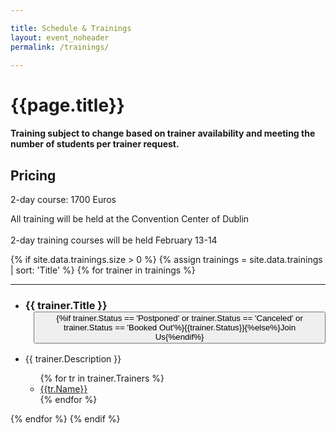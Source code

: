 ```yaml
---

title: Schedule & Trainings
layout: event_noheader
permalink: /trainings/

---
```


# {{page.title}}

#### Training subject to change based on trainer availability and meeting the number of students per trainer request.

## Pricing

2-day course: 1700 Euros<br>


All training will be held at the Convention Center of Dublin
<br><br>
2-day training courses will be held February 13-14<br>

<section class='training'>
{% if site.data.trainings.size > 0 %}
{% assign trainings = site.data.trainings | sort: 'Title' %}
{% for trainer in trainings %}
<section class="trainer-section" id="{{trainer.SectionId}}">
<hr>
<ul>
<li><h3 class='training-header'>{{ trainer.Title }}<button class="cta-button grey" {%if trainer.Status == 'Postponed' or trainer.Status == 'Canceled' or trainer.Status == 'Booked Out' %}disabled='true' {%endif%} onclick="location.href='{{trainer.URL}}';" style="margin-left:1em;cursor: pointer;max-width=80px;">{%if trainer.Status == 'Postponed' or trainer.Status == 'Canceled' or trainer.Status == 'Booked Out'%}{{trainer.Status}}{%else%}Join Us{%endif%}</button></h3></li>
<li class="training-desc">{{ trainer.Description }}</li>
    <ul>
        {% for tr in trainer.Trainers %}
        <li><div class="training-container"><a href="/trainers/#{{tr.TrainerId}}" title="{{tr.Biography | strip_html}}"><div class="training-image" style="background-image:url('{{tr.Image}}');"></div>{{tr.Name}}</a></div></li>
        {% endfor %}
    </ul>
</ul>
</section>
{% endfor %}
{% endif %}
</section>

